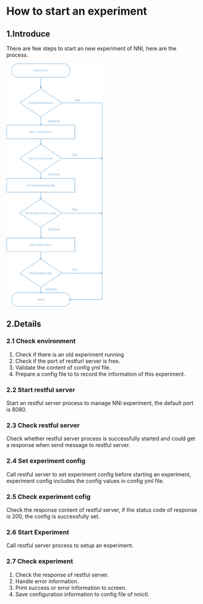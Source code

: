 How to start an experiment
===
## 1.Introduce
There are few steps to start an new experiment of NNI, here are the process.

<img src="./img/experiment_process.jpg" width="50%" height="50%" />

## 2.Details
### 2.1 Check environment
1. Check if there is an old experiment running 
2. Check if the port of restfurl server is free. 
3. Validate the content of config yml file. 
4. Prepare a config file to to record the information of this experiment. 

### 2.2 Start restful server
Start an restful server process to manage NNI experiment, the default port is 8080.

### 2.3 Check restful server
Check whether restful server process is successfully started and could get a response when send message to restful server.

### 2.4 Set experiment config
Call restful server to set experiment config before starting an experiment, experiment config includes the config values in config yml file.

### 2.5 Check experiment cofig
Check the response content of restful server,  if the status code of response is 200, the config is successfully set.

### 2.6 Start Experiment
Call restful server process to setup an experiment.

### 2.7 Check experiment
1. Check the response of restful server.
2. Handle error information.
3. Print success or error information to screen.
4. Save configuration information to config file of nnictl.
